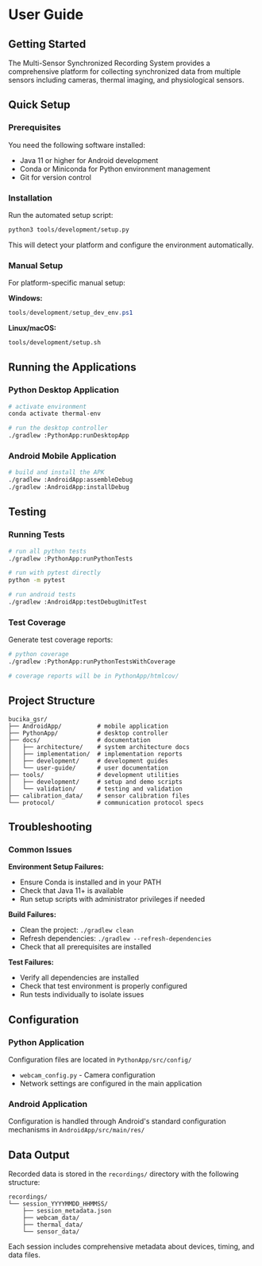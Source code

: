 # User Guide

## Getting Started

The Multi-Sensor Synchronized Recording System provides a comprehensive platform for collecting synchronized data from multiple sensors including cameras, thermal imaging, and physiological sensors.

## Quick Setup

### Prerequisites

You need the following software installed:

- Java 11 or higher for Android development
- Conda or Miniconda for Python environment management  
- Git for version control

### Installation

Run the automated setup script:

```bash
python3 tools/development/setup.py
```

This will detect your platform and configure the environment automatically.

### Manual Setup

For platform-specific manual setup:

**Windows:**
```powershell
tools/development/setup_dev_env.ps1
```

**Linux/macOS:**
```bash
tools/development/setup.sh
```

## Running the Applications

### Python Desktop Application

```bash
# activate environment
conda activate thermal-env

# run the desktop controller
./gradlew :PythonApp:runDesktopApp
```

### Android Mobile Application

```bash
# build and install the APK
./gradlew :AndroidApp:assembleDebug
./gradlew :AndroidApp:installDebug
```

## Testing

### Running Tests

```bash
# run all python tests
./gradlew :PythonApp:runPythonTests

# run with pytest directly
python -m pytest

# run android tests
./gradlew :AndroidApp:testDebugUnitTest
```

### Test Coverage

Generate test coverage reports:

```bash
# python coverage
./gradlew :PythonApp:runPythonTestsWithCoverage

# coverage reports will be in PythonApp/htmlcov/
```

## Project Structure

```
bucika_gsr/
├── AndroidApp/          # mobile application
├── PythonApp/           # desktop controller
├── docs/                # documentation
│   ├── architecture/    # system architecture docs
│   ├── implementation/  # implementation reports  
│   ├── development/     # development guides
│   └── user-guide/      # user documentation
├── tools/               # development utilities
│   ├── development/     # setup and demo scripts
│   └── validation/      # testing and validation
├── calibration_data/    # sensor calibration files
└── protocol/            # communication protocol specs
```

## Troubleshooting

### Common Issues

**Environment Setup Failures:**
- Ensure Conda is installed and in your PATH
- Check that Java 11+ is available
- Run setup scripts with administrator privileges if needed

**Build Failures:**
- Clean the project: `./gradlew clean`
- Refresh dependencies: `./gradlew --refresh-dependencies`
- Check that all prerequisites are installed

**Test Failures:**
- Verify all dependencies are installed
- Check that test environment is properly configured
- Run tests individually to isolate issues

## Configuration

### Python Application

Configuration files are located in `PythonApp/src/config/`

- `webcam_config.py` - Camera configuration
- Network settings are configured in the main application

### Android Application  

Configuration is handled through Android's standard configuration mechanisms in `AndroidApp/src/main/res/`

## Data Output

Recorded data is stored in the `recordings/` directory with the following structure:

```
recordings/
└── session_YYYYMMDD_HHMMSS/
    ├── session_metadata.json
    ├── webcam_data/
    ├── thermal_data/
    └── sensor_data/
```

Each session includes comprehensive metadata about devices, timing, and data files.